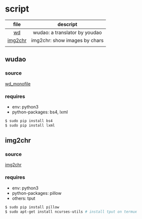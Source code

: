 # script

| file                | descript                      |
| :-:                 | :-:                           |
| [wd](#wudao)        | wudao: a translator by youdao |
| [img2chr](#img2chr) | img2chr: show images by chars |
|                     |                               |

## wudao
### source
[wd_monofile](https://github.com/ChestnutHeng/Wudao-dict/blob/master/wd_monofile)

### requires
- env: python3
- python-packages: bs4, lxml
```sh
$ sudo pip install bs4
$ sudo pip install lxml
```

## img2chr
### source
[img2chr](https://github.com/Lavenir7/img2chr/raw/refs/heads/main/script/img2chr)

### requires
- env: python3
- python-packages: pillow
- others: tput
```sh
$ sudo pip install pillow
$ sudo apt-get install ncurses-utils # install tput on termux
```

